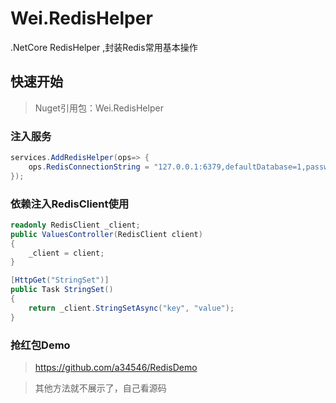 # Wei.RedisHelper
.NetCore RedisHelper ,封装Redis常用基本操作

## 快速开始

> Nuget引用包：Wei.RedisHelper

### 注入服务

```cs
services.AddRedisHelper(ops=> {
	ops.RedisConnectionString = "127.0.0.1:6379,defaultDatabase=1,password=123456";
});
```

### 依赖注入RedisClient使用

```cs
readonly RedisClient _client;
public ValuesController(RedisClient client)
{
	_client = client;
}

[HttpGet("StringSet")]
public Task StringSet()
{
	return _client.StringSetAsync("key", "value");
}
```
### 抢红包Demo
>  https://github.com/a34546/RedisDemo

>  其他方法就不展示了，自己看源码
